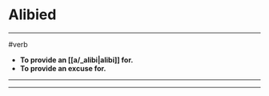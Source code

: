 # Alibied
---
#verb
- **To provide an [[a/_alibi|alibi]] for.**
- **To provide an excuse for.**
---
---
